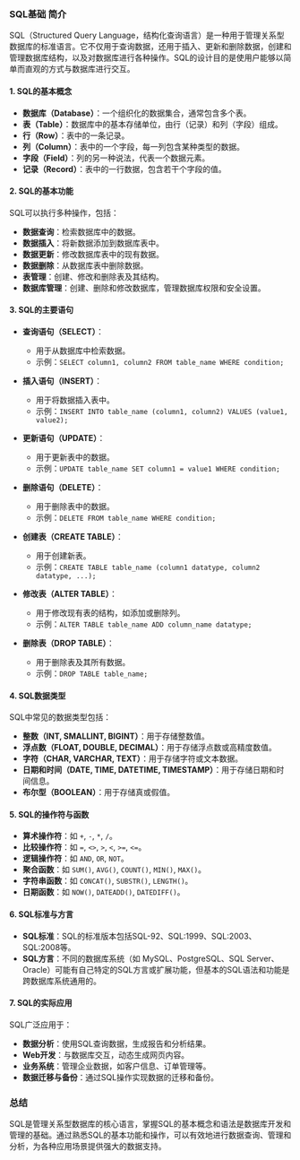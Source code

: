 ### SQL基础 简介

SQL（Structured Query Language，结构化查询语言）是一种用于管理关系型数据库的标准语言。它不仅用于查询数据，还用于插入、更新和删除数据，创建和管理数据库结构，以及对数据库进行各种操作。SQL的设计目的是使用户能够以简单而直观的方式与数据库进行交互。

#### **1. SQL的基本概念**

- **数据库（Database）**：一个组织化的数据集合，通常包含多个表。
- **表（Table）**：数据库中的基本存储单位，由行（记录）和列（字段）组成。
- **行（Row）**：表中的一条记录。
- **列（Column）**：表中的一个字段，每一列包含某种类型的数据。
- **字段（Field）**：列的另一种说法，代表一个数据元素。
- **记录（Record）**：表中的一行数据，包含若干个字段的值。

#### **2. SQL的基本功能**

SQL可以执行多种操作，包括：

- **数据查询**：检索数据库中的数据。
- **数据插入**：将新数据添加到数据库表中。
- **数据更新**：修改数据库表中的现有数据。
- **数据删除**：从数据库表中删除数据。
- **表管理**：创建、修改和删除表及其结构。
- **数据库管理**：创建、删除和修改数据库，管理数据库权限和安全设置。

#### **3. SQL的主要语句**

- **查询语句（SELECT）**：
  - 用于从数据库中检索数据。
  - 示例：`SELECT column1, column2 FROM table_name WHERE condition;`
  
- **插入语句（INSERT）**：
  - 用于将数据插入表中。
  - 示例：`INSERT INTO table_name (column1, column2) VALUES (value1, value2);`

- **更新语句（UPDATE）**：
  - 用于更新表中的数据。
  - 示例：`UPDATE table_name SET column1 = value1 WHERE condition;`
  
- **删除语句（DELETE）**：
  - 用于删除表中的数据。
  - 示例：`DELETE FROM table_name WHERE condition;`

- **创建表（CREATE TABLE）**：
  - 用于创建新表。
  - 示例：`CREATE TABLE table_name (column1 datatype, column2 datatype, ...);`

- **修改表（ALTER TABLE）**：
  - 用于修改现有表的结构，如添加或删除列。
  - 示例：`ALTER TABLE table_name ADD column_name datatype;`

- **删除表（DROP TABLE）**：
  - 用于删除表及其所有数据。
  - 示例：`DROP TABLE table_name;`

#### **4. SQL数据类型**

SQL中常见的数据类型包括：

- **整数（INT, SMALLINT, BIGINT）**：用于存储整数值。
- **浮点数（FLOAT, DOUBLE, DECIMAL）**：用于存储浮点数或高精度数值。
- **字符（CHAR, VARCHAR, TEXT）**：用于存储字符或文本数据。
- **日期和时间（DATE, TIME, DATETIME, TIMESTAMP）**：用于存储日期和时间信息。
- **布尔型（BOOLEAN）**：用于存储真或假值。

#### **5. SQL的操作符与函数**

- **算术操作符**：如 `+`, `-`, `*`, `/`。
- **比较操作符**：如 `=`, `<>`, `>`, `<`, `>=`, `<=`。
- **逻辑操作符**：如 `AND`, `OR`, `NOT`。
- **聚合函数**：如 `SUM()`, `AVG()`, `COUNT()`, `MIN()`, `MAX()`。
- **字符串函数**：如 `CONCAT()`, `SUBSTR()`, `LENGTH()`。
- **日期函数**：如 `NOW()`, `DATEADD()`, `DATEDIFF()`。

#### **6. SQL标准与方言**

- **SQL标准**：SQL的标准版本包括SQL-92、SQL:1999、SQL:2003、SQL:2008等。
- **SQL方言**：不同的数据库系统（如 MySQL、PostgreSQL、SQL Server、Oracle）可能有自己特定的SQL方言或扩展功能，但基本的SQL语法和功能是跨数据库系统通用的。

#### **7. SQL的实际应用**

SQL广泛应用于：

- **数据分析**：使用SQL查询数据，生成报告和分析结果。
- **Web开发**：与数据库交互，动态生成网页内容。
- **业务系统**：管理企业数据，如客户信息、订单管理等。
- **数据迁移与备份**：通过SQL操作实现数据的迁移和备份。

### 总结

SQL是管理关系型数据库的核心语言，掌握SQL的基本概念和语法是数据库开发和管理的基础。通过熟悉SQL的基本功能和操作，可以有效地进行数据查询、管理和分析，为各种应用场景提供强大的数据支持。